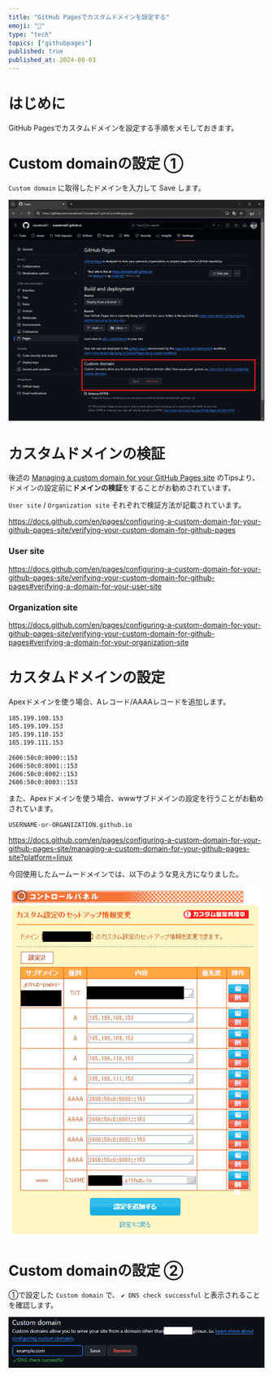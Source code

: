```yaml
---
title: "GitHub Pagesでカスタムドメインを設定する"
emoji: "📄"
type: "tech"
topics: ["githubpages"]
published: true
published_at: 2024-08-03
---
```


# はじめに

GitHub Pagesでカスタムドメインを設定する手順をメモしておきます。

# Custom domainの設定 ①

`Custom domain` に取得したドメインを入力して Save します。

![](/images/custom-domain-for-gh-pages/31218dd0-093c-40d9-a0df-46a2a05e591e.png)

# カスタムドメインの検証

後述の [Managing a custom domain for your GitHub Pages site](https://docs.github.com/en/pages/configuring-a-custom-domain-for-your-github-pages-site/managing-a-custom-domain-for-your-github-pages-site?platform=linux) のTipsより、ドメインの設定前に**ドメインの検証**をすることがお勧めされています。

`User site` / `Organization site` それぞれで検証方法が記載されています。

https://docs.github.com/en/pages/configuring-a-custom-domain-for-your-github-pages-site/verifying-your-custom-domain-for-github-pages

### User site

https://docs.github.com/en/pages/configuring-a-custom-domain-for-your-github-pages-site/verifying-your-custom-domain-for-github-pages#verifying-a-domain-for-your-user-site

### Organization site

https://docs.github.com/en/pages/configuring-a-custom-domain-for-your-github-pages-site/verifying-your-custom-domain-for-github-pages#verifying-a-domain-for-your-organization-site

# カスタムドメインの設定

Apexドメインを使う場合、Aレコード/AAAAレコードを追加します。

```
185.199.108.153
185.199.109.153
185.199.110.153
185.199.111.153
```

```
2606:50c0:8000::153
2606:50c0:8001::153
2606:50c0:8002::153
2606:50c0:8003::153
```

また、Apexドメインを使う場合、wwwサブドメインの設定を行うことがお勧めされています。

```
USERNAME-or-ORGANIZATION.github.io
```

https://docs.github.com/en/pages/configuring-a-custom-domain-for-your-github-pages-site/managing-a-custom-domain-for-your-github-pages-site?platform=linux

今回使用したムームードメインでは、以下のような見え方になりました。

![](/images/custom-domain-for-gh-pages/4494227e-6d01-4eb2-bdc2-aeb5143f4b5f.png)

# Custom domainの設定 ②

①で設定した `Custom domain` で、 `✔ DNS check successful` と表示されることを確認します。

![](/images/custom-domain-for-gh-pages/de076050-e573-4a67-bd8d-49ef5e05a6a3.png)
